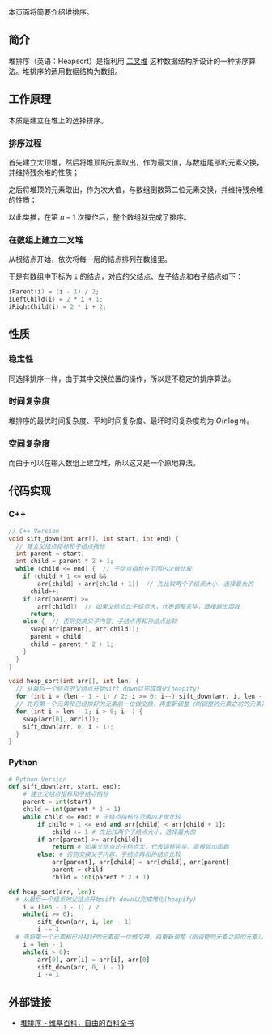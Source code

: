 本页面将简要介绍堆排序。

## 简介

堆排序（英语：Heapsort）是指利用 [二叉堆](../ds/binary-heap.md) 这种数据结构所设计的一种排序算法。堆排序的适用数据结构为数组。

## 工作原理

本质是建立在堆上的选择排序。

### 排序过程

首先建立大顶堆，然后将堆顶的元素取出，作为最大值，与数组尾部的元素交换，并维持残余堆的性质；

之后将堆顶的元素取出，作为次大值，与数组倒数第二位元素交换，并维持残余堆的性质；

以此类推，在第 $n-1$ 次操作后，整个数组就完成了排序。

### 在数组上建立二叉堆

从根结点开始，依次将每一层的结点排列在数组里。

于是有数组中下标为 `i` 的结点，对应的父结点、左子结点和右子结点如下：

```cpp
iParent(i) = (i - 1) / 2;
iLeftChild(i) = 2 * i + 1;
iRightChild(i) = 2 * i + 2;
```

## 性质

### 稳定性

同选择排序一样，由于其中交换位置的操作，所以是不稳定的排序算法。

### 时间复杂度

堆排序的最优时间复杂度、平均时间复杂度、最坏时间复杂度均为 $O(n\log n)$。

### 空间复杂度

而由于可以在输入数组上建立堆，所以这又是一个原地算法。

## 代码实现

### C++

```cpp
// C++ Version
void sift_down(int arr[], int start, int end) {
  // 建立父结点指标和子结点指标
  int parent = start;
  int child = parent * 2 + 1;
  while (child <= end) {  // 子结点指标在范围内才做比较
    if (child + 1 <= end &&
        arr[child] < arr[child + 1])  // 先比较两个子结点大小，选择最大的
      child++;
    if (arr[parent] >=
        arr[child])  // 如果父结点比子结点大，代表调整完毕，直接跳出函数
      return;
    else {  // 否则交换父子内容，子结点再和孙结点比较
      swap(arr[parent], arr[child]);
      parent = child;
      child = parent * 2 + 1;
    }
  }
}

void heap_sort(int arr[], int len) {
  // 从最后一个结点的父结点开始sift down以完成堆化(heapify)
  for (int i = (len - 1 - 1) / 2; i >= 0; i--) sift_down(arr, i, len - 1);
  // 先将第一个元素和已经排好的元素前一位做交换，再重新调整（刚调整的元素之前的元素），直到排序完毕
  for (int i = len - 1; i > 0; i--) {
    swap(arr[0], arr[i]);
    sift_down(arr, 0, i - 1);
  }
}
```

### Python

```python
# Python Version
def sift_down(arr, start, end):
    # 建立父结点指标和子结点指标
    parent = int(start)
    child = int(parent * 2 + 1)
    while child <= end: # 子结点指标在范围内才做比较
        if child + 1 <= end and arr[child] < arr[child + 1]:
            child += 1 # 先比较两个子结点大小，选择最大的
        if arr[parent] >= arr[child]:
            return # 如果父结点比子结点大，代表调整完毕，直接跳出函数
        else: # 否则交换父子内容，子结点再和孙结点比较
            arr[parent], arr[child] = arr[child], arr[parent]
            parent = child
            child = int(parent * 2 + 1)

def heap_sort(arr, len):
  # 从最后一个结点的父结点开始sift down以完成堆化(heapify)
    i = (len - 1 - 1) / 2
    while(i >= 0):
        sift_down(arr, i, len - 1)
        i -= 1
  # 先将第一个元素和已经排好的元素前一位做交换，再重新调整（刚调整的元素之前的元素），直到排序完毕
    i = len - 1
    while(i > 0):
        arr[0], arr[i] = arr[i], arr[0]
        sift_down(arr, 0, i - 1)
        i -= 1
```

## 外部链接

- [堆排序 - 维基百科，自由的百科全书](https://zh.wikipedia.org/wiki/%E5%A0%86%E6%8E%92%E5%BA%8F)
